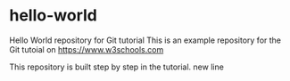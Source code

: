 # hello-world
Hello World repository for Git tutorial
This is an example repository for the Git tutoial on https://www.w3schools.com

This repository is built step by step in the tutorial.
new line
